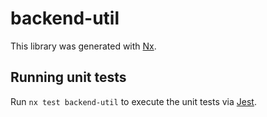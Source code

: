 # backend-util

This library was generated with [Nx](https://nx.dev).

## Running unit tests

Run `nx test backend-util` to execute the unit tests via [Jest](https://jestjs.io).

